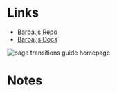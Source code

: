 # Links

- [Barba.js Repo](https://github.com/barbajs/barba)
- [Barba.js Docs](https://barba.js.org/docs/getstarted/intro/)


![page transitions guide homepage](page-transition-guide-homepage.png)

# Notes
